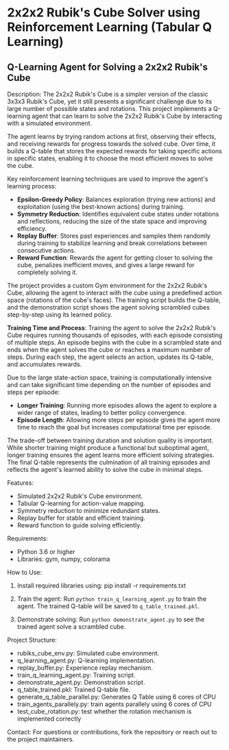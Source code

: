 # 2x2x2 Rubik's Cube Solver using Reinforcement Learning (Tabular Q Learning)

Q-Learning Agent for Solving a 2x2x2 Rubik's Cube
-------------------------------------------------

Description:
The 2x2x2 Rubik's Cube is a simpler version of the classic 3x3x3 Rubik's Cube, yet it still presents a significant challenge due to its large number of possible states and rotations. This project implements a Q-learning agent that can learn to solve the 2x2x2 Rubik's Cube by interacting with a simulated environment.

The agent learns by trying random actions at first, observing their effects, and receiving rewards for progress towards the solved cube. Over time, it builds a Q-table that stores the expected rewards for taking specific actions in specific states, enabling it to choose the most efficient moves to solve the cube.

Key reinforcement learning techniques are used to improve the agent's learning process:
- **Epsilon-Greedy Policy**: Balances exploration (trying new actions) and exploitation (using the best-known actions) during training.
- **Symmetry Reduction**: Identifies equivalent cube states under rotations and reflections, reducing the size of the state space and improving efficiency.
- **Replay Buffer**: Stores past experiences and samples them randomly during training to stabilize learning and break correlations between consecutive actions.
- **Reward Function**: Rewards the agent for getting closer to solving the cube, penalizes inefficient moves, and gives a large reward for completely solving it.

The project provides a custom Gym environment for the 2x2x2 Rubik's Cube, allowing the agent to interact with the cube using a predefined action space (rotations of the cube's faces). The training script builds the Q-table, and the demonstration script shows the agent solving scrambled cubes step-by-step using its learned policy.

**Training Time and Process**:
Training the agent to solve the 2x2x2 Rubik's Cube requires running thousands of episodes, with each episode consisting of multiple steps. An episode begins with the cube in a scrambled state and ends when the agent solves the cube or reaches a maximum number of steps. During each step, the agent selects an action, updates its Q-table, and accumulates rewards.

Due to the large state-action space, training is computationally intensive and can take significant time depending on the number of episodes and steps per episode:
- **Longer Training**: Running more episodes allows the agent to explore a wider range of states, leading to better policy convergence.
- **Episode Length**: Allowing more steps per episode gives the agent more time to reach the goal but increases computational time per episode.

The trade-off between training duration and solution quality is important. While shorter training might produce a functional but suboptimal agent, longer training ensures the agent learns more efficient solving strategies. The final Q-table represents the culmination of all training episodes and reflects the agent's learned ability to solve the cube in minimal steps.


Features:
- Simulated 2x2x2 Rubik's Cube environment.
- Tabular Q-learning for action-value mapping.
- Symmetry reduction to minimize redundant states.
- Replay buffer for stable and efficient training.
- Reward function to guide solving efficiently.

Requirements:
- Python 3.6 or higher
- Libraries: gym, numpy, colorama

How to Use:
1. Install required libraries using:
   pip install -r requirements.txt

2. Train the agent:
   Run `python train_q_learning_agent.py` to train the agent. The trained Q-table will be saved to `q_table_trained.pkl`.

3. Demonstrate solving:
   Run `python demonstrate_agent.py` to see the trained agent solve a scrambled cube.

Project Structure:
- rubiks_cube_env.py: Simulated cube environment.
- q_learning_agent.py: Q-learning implementation.
- replay_buffer.py: Experience replay mechanism.
- train_q_learning_agent.py: Training script.
- demonstrate_agent.py: Demonstration script.
- q_table_trained.pkl: Trained Q-table file.
- generate_q_table_parallel.py: Generates Q Table using 6 cores of CPU
- train_agents_parallely.py: train agents parallely using 6 cores of CPU
- test_cube_rotation.py: test whether the rotation mechanism is implemented correctly



Contact:
For questions or contributions, fork the repository or reach out to the project maintainers.

